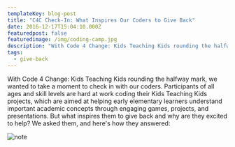 ```yaml
---
templateKey: blog-post
title: "C4C Check-In: What Inspires Our Coders to Give Back"
date: 2016-12-17T15:04:10.000Z
featuredpost: false
featuredimage: /img/coding-camp.jpg
description: "With Code 4 Change: Kids Teaching Kids rounding the halfway mark, we wanted to take a moment to check in with our coders. Participants of all ages and skill levels are hard at work coding their Kids Teaching Kids projects, which are aimed at helping early elementary learners understand important academic concepts through engaging games, projects, and presentations. But what inspires them to give back and why are they excited to help? We asked them, and here's how they answered:."
tags:
  - give-back
---
```


With Code 4 Change: Kids Teaching Kids rounding the halfway mark, we wanted to take a moment to check in with our coders. Participants of all ages and skill levels are hard at work coding their Kids Teaching Kids projects, which are aimed at helping early elementary learners understand important academic concepts through engaging games, projects, and presentations. But what inspires them to give back and why are they excited to help? We asked them, and here's how they answered:

![note](/img/coding-camp.jpg)

